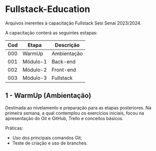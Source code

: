 # Fullstack-Education
 Arquivos inerentes à capacitação Fullstack Sesi Senai 2023/2024.

 A capacitação conterá as seguintes estapas:

 Cod | Etapa | Descrição
---|---|---
000 | WarmUp   | Ambientação
001 | Módulo-1 | Back-end
002 | Módulo-2 | Front-end
003 | Módulo-3 | Fullstack

## 1 - WarmUp (Ambientação)
Destinada ao nivelamento e preparação para as etapas posteriores. Na primeira semana, a qual contemplou os exercícios iniciais, focou na apresentação do Git e GitHub, Trello e conceitos básicos.

Práticas:
* Uso dos principais comandos Git;
* Teste de criação e uso de branches.